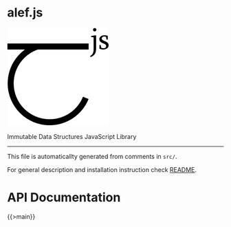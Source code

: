 # alef.js

![alef.js logo](graphics/alef.js.png)

Immutable Data Structures JavaScript Library

---

This file is automaticallty generated from comments in `src/`.

For general description and installation instruction check [README](README.md).

# API Documentation

{{>main}}
